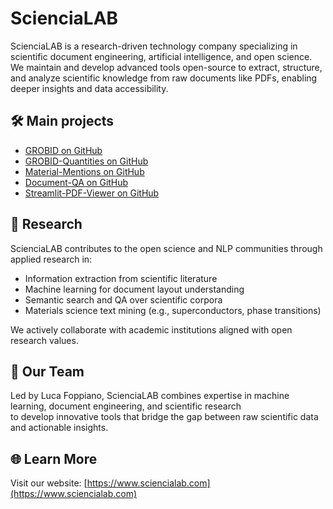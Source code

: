 # ScienciaLAB

ScienciaLAB is a research-driven technology company specializing in scientific document engineering, artificial intelligence, and open science.  
We maintain and develop advanced tools open-source to extract, structure, and analyze scientific knowledge from raw documents like PDFs, enabling deeper insights and data accessibility.

## 🛠️ Main projects

- [GROBID on GitHub](https://github.com/kermitt2/grobid)
- [GROBID-Quantities on GitHub](https://github.com/lfoppiano/grobid-quantities)
- [Material-Mentions on GitHub](https://github.com/lfoppiano/grobid-superconductors)
- [Document-QA on GitHub](https://github.com/sciencialab/document-qa)
- [Streamlit-PDF-Viewer on GitHub](https://github.com/sciencialab/streamlit-pdf-viewer)
  
## 🔬 Research

ScienciaLAB contributes to the open science and NLP communities through applied research in:

- Information extraction from scientific literature
- Machine learning for document layout understanding
- Semantic search and QA over scientific corpora
- Materials science text mining (e.g., superconductors, phase transitions)

We actively collaborate with academic institutions aligned with open research values.

## 🧠 Our Team

Led by Luca Foppiano, ScienciaLAB combines expertise in machine learning, document engineering, and scientific research  
to develop innovative tools that bridge the gap between raw scientific data and actionable insights.

## 🌐 Learn More

Visit our website: [https://www.sciencialab.com](https://www.sciencialab.com)
